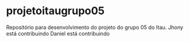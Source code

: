 # projetoitaugrupo05
Repositório para desenvolvimento do projeto do grupo 05 do Itau. 
Jhony está contribuindo
Daniel está contribuindo
